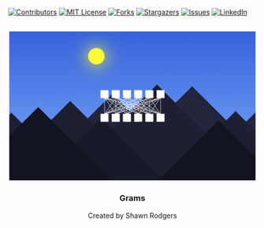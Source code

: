 <a name="readme-top"></a>

<a name="readme-top"></a>

[![Contributors][contributors-shield]][contributors-url]
[![MIT License][license-shield]][license-url]
[![Forks][forks-shield]][forks-url]
[![Stargazers][stars-shield]][stars-url]
[![Issues][issues-shield]][issues-url]
[![LinkedIn][linkedin-shield]][linkedin-url]

<br />
<div align="center">
  <a href="https://www.grams.live">
    <img src="logo.png" alt="Logo" width="500px">
  </a>

  <h3 align="center">Grams</h3>

  <p align="center">
    Created by Shawn Rodgers</a>
    <br />
    <br />
  </p>
</div>

[contributors-shield]: https://img.shields.io/github/contributors/directedbyshawn/Grams.svg?style=for-the-badge
[contributors-url]: https://github.com/directedbyshawn/Grams/graphs/contributors
[license-shield]: https://img.shields.io/github/license/othneildrew/Best-README-Template.svg?style=for-the-badge
[license-url]: https://github.com/directedbyshawn/Grams/LICENSE.txt
[forks-shield]: https://img.shields.io/github/forks/directedbyshawn/Grams.svg?style=for-the-badge
[forks-url]: https://github.com/directedbyshawn/Grams/network/members
[stars-shield]: https://img.shields.io/github/stars/directedbyshawn/Grams.svg?style=for-the-badge
[stars-url]: https://github.com/directedbyshawn/Grams/stargazers
[issues-shield]: https://img.shields.io/github/issues/directedbyshawn/Grams.svg?style=for-the-badge
[issues-url]: https://github.com/directedbyshawn/Grams/issues
[linkedin-shield]: https://img.shields.io/badge/-LinkedIn-black.svg?style=for-the-badge&logo=linkedin&colorB=555
[linkedin-url]: https://linkedin.com/in/directedbyshawn
